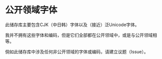 # 公开领域字体

此储存库主要包含CJK（中日韩）字体以及（接近）泛Unicode字体。

我并不拥有这些字体和编码，但是它们全部都在公开领域中，或是与公开领域相等。

倘如此储存库中涉及任何非公开领域的字体或编码，请建立议题（Issue）。
